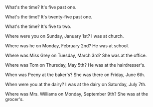 What's the time?
It's five past one.

What's the time?
It's twenty-five past one.

What's the time?
It's five to two.

Where were you on Sunday, January 1st?
I was at church.

Where was he on Monday, February 2nd?
He was at school.

Where was Miss Grey on Tuesday, March 3rd?
She was at the office.

Where was Tom on Thursday, May 5th?
He was at the hairdresser's.

When was Peeny at the baker's?
She was there on Friday, June 6th.

When were you at the dairy?
I was at the dairy on Saturday, July 7th.

Where was Mrs. Williams on Monday, September 9th?
She was at the grocer's.